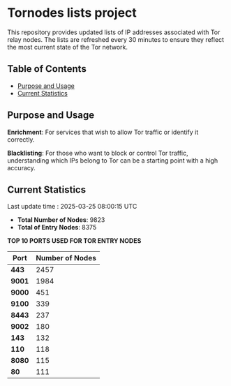 # Tornodes lists project

This repository provides updated lists of IP addresses associated with Tor relay nodes. The lists are refreshed every 30 minutes to ensure they reflect the most current state of the Tor network.

## Table of Contents

- [Purpose and Usage](#purpose-and-usage)
- [Current Statistics](#current-statistics)


## Purpose and Usage

**Enrichment**: For services that wish to allow Tor traffic or identify it correctly.

**Blacklisting**: For those who want to block or control Tor traffic, understanding which IPs belong to Tor can be a starting point with a high accuracy.

## Current Statistics

Last update time : 2025-03-25 08:00:15 UTC

- **Total Number of Nodes**: 9823
- **Total of Entry Nodes**: 8375

**TOP 10 PORTS USED FOR TOR ENTRY NODES**

| **Port** | **Number of Nodes** |
|------|-----------------|
| **443**   | 2457  |
| **9001**   | 1984  |
| **9000**   | 451  |
| **9100**   | 339  |
| **8443**   | 237  |
| **9002**   | 180  |
| **143**   | 132  |
| **110**   | 118  |
| **8080**   | 115  |
| **80**   | 111  |

